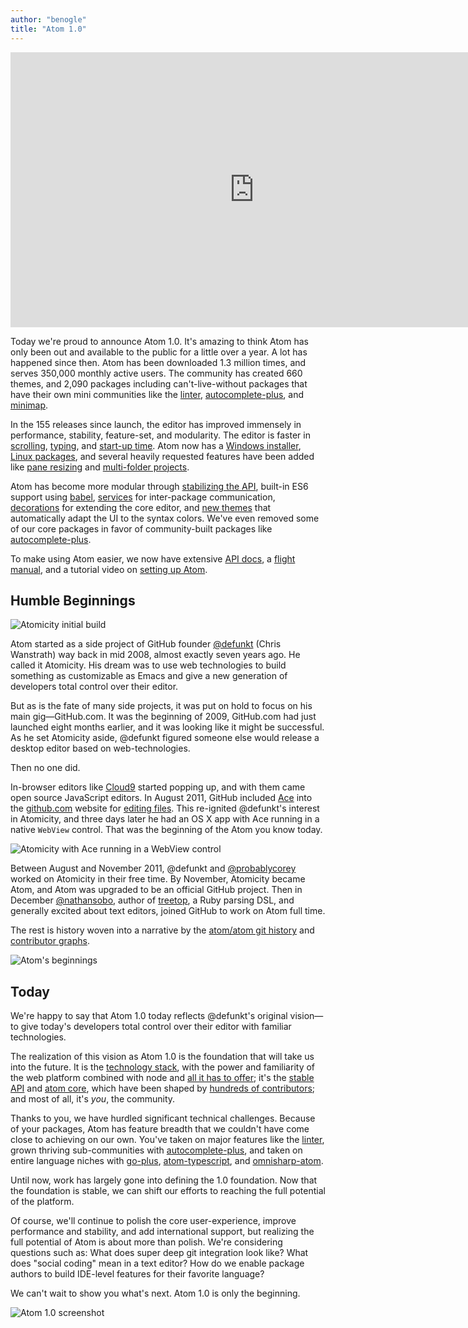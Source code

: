```yaml
---
author: "benogle"
title: "Atom 1.0"
---
```


<iframe width="780" height="440" src="https://www.youtube.com/embed/Y7aEiVwBAdk?rel=0" frameborder="0" allowfullscreen=""></iframe>

<!--more-->

Today we're proud to announce Atom 1.0. It's amazing to think Atom has only been out and available to the public for a little over a year. A lot has happened since then. Atom has been downloaded 1.3 million times, and serves 350,000 monthly active users. The community has created 660 themes, and 2,090 packages including can't-live-without packages that have their own mini communities like the [linter](https://github.com/AtomLinter), [autocomplete-plus](https://github.com/atom/autocomplete-plus), and [minimap](/packages/minimap).

In the 155 releases since launch, the editor has improved immensely in performance, stability, feature-set, and modularity. The editor is faster in [scrolling](https://github.com/atom/atom/pull/6733), [typing](https://github.com/atom/atom/pull/5293), and [start-up time](https://github.com/atom/atom/issues/3673). Atom now has a [Windows installer](/blog/2014/12/10/a-windows-installer-and-updater), [Linux packages](/blog/2014/11/05/linux-packages), and several heavily requested features have been added like [pane resizing](/blog/2015/04/21/atom-is-faster-resizable-saves-app-state) and [multi-folder projects](/blog/2015/04/15/multi-folder-projects).

Atom has become more modular through [stabilizing the API](/blog/2015/01/15/announcing-the-atom-1-api), built-in ES6 support using [babel](/blog/2015/02/04/built-in-6to5), [services](/blog/2015/03/25/new-services-API) for inter-package communication, [decorations](/blog/2014/07/24/decorations) for extending the core editor, and [new themes](/blog/2015/02/18/one-themes) that automatically adapt the UI to the syntax colors. We've even removed some of our core packages in favor of community-built packages like [autocomplete-plus](/blog/2015/05/15/new-autocomplete).

To make using Atom easier, we now have extensive [API docs](https://flight-manual.atom-editor.cc/api/latest/Atom), a [flight manual](https://flight-manual.atom-editor.cc/), and a tutorial video on [setting up Atom](https://www.youtube.com/watch?v=U5POoGSrtGg).

## Humble Beginnings

![Atomicity initial build](https://cloud.githubusercontent.com/assets/2/6834107/f4d98702-d2ee-11e4-84af-913b23d6898c.png)

Atom started as a side project of GitHub founder [@defunkt](http://github.com/defunkt) (Chris Wanstrath) way back in mid 2008, almost exactly seven years ago. He called it Atomicity. His dream was to use web technologies to build something as customizable as Emacs and give a new generation of developers total control over their editor.

But as is the fate of many side projects, it was put on hold to focus on his main gig—GitHub.com. It was the beginning of 2009, GitHub.com had just launched eight months earlier, and it was looking like it might be successful. As he set Atomicity aside, @defunkt figured someone else would release a desktop editor based on web-technologies.

Then no one did.

In-browser editors like [Cloud9](https://c9.io/) started popping up, and with them came open source JavaScript editors. In August 2011, GitHub included [Ace](http://ace.c9.io/) into the [github.com](http://github.com/) website for [editing files](https://github.com/blog/905-edit-like-an-ace). This re-ignited @defunkt's interest in Atomicity, and three days later he had an OS X app with Ace running in a native `WebView` control. That was the beginning of the Atom you know today.

![Atomicity with Ace running in a WebView control](https://cloud.githubusercontent.com/assets/2/8295777/dc43a516-18fc-11e5-9b49-7c45f09442f6.PNG)

Between August and November 2011, @defunkt and [@probablycorey](http://github.com/probablycorey) worked on Atomicity in their free time. By November, Atomicity became Atom, and Atom was upgraded to be an official GitHub project. Then in December [@nathansobo](http://github.com/nathansobo), author of [treetop](https://github.com/nathansobo/treetop), a Ruby parsing DSL, and generally excited about text editors, joined GitHub to work on Atom full time.

The rest is history woven into a narrative by the [atom/atom git history](https://github.com/atom/atom/commits/master) and [contributor graphs](https://github.com/atom/atom/graphs/contributors).

![Atom's beginnings](https://cloud.githubusercontent.com/assets/378023/8225393/ffa3a546-15ce-11e5-8de4-c55b2a5c771d.png)

## Today

We're happy to say that Atom 1.0 today reflects @defunkt's original vision—to give today's developers total control over their editor with familiar technologies.

The realization of this vision as Atom 1.0 is the foundation that will take us into the future. It is the [technology stack](https://electronjs.org/), with the power and familiarity of the web platform combined with node and [all it has to offer](https://www.npmjs.com/); it's the [stable API](https://flight-manual.atom-editor.cc/api/latest/Atom) and [atom core](https://github.com/atom/atom), which have been shaped by [hundreds of contributors](https://github.com/atom/atom/graphs/contributors); and most of all, it's _you_, the community.

Thanks to you, we have hurdled significant technical challenges. Because of your packages, Atom has feature breadth that we couldn't have come close to achieving on our own. You've taken on major features like the [linter](https://github.com/AtomLinter), grown thriving sub-communities with [autocomplete-plus](https://github.com/atom/autocomplete-plus), and taken on entire language niches with [go-plus](/packages/go-plus), [atom-typescript](/packages/atom-typescript), and [omnisharp-atom](/packages/omnisharp-atom).

Until now, work has largely gone into defining the 1.0 foundation. Now that the foundation is stable, we can shift our efforts to reaching the full potential of the platform.

Of course, we'll continue to polish the core user-experience, improve performance and stability, and add international support, but realizing the full potential of Atom is about more than polish. We're considering questions such as: What does super deep git integration look like? What does "social coding" mean in a text editor? How do we enable package authors to build IDE-level features for their favorite language?

We can't wait to show you what's next. Atom 1.0 is only the beginning.

![Atom 1.0 screenshot](https://cloud.githubusercontent.com/assets/671378/8335616/6fcff8da-1a64-11e5-8936-44c317223ecc.png)
